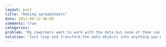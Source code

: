 ```yaml
---
layout: post
title: "Making spreadsheets"
date: 2012-09-12 06:05
comments: true
categories: 
problem: "My coworkers want to work with the data but none of them can read JSON"
solution: "Just loop and transform the data objects into anything you want, including strings."
---
```


